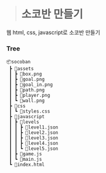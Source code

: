 > # 소코반 만들기

웹 html, css, javascript로 소코반 만들기

### Tree
```
📦socoban
 ┣ 📂assets
 ┃ ┣ 📜box.png
 ┃ ┣ 📜goal.png
 ┃ ┣ 📜goal_in.png
 ┃ ┣ 📜path.png
 ┃ ┣ 📜player.png
 ┃ ┗ 📜wall.png
 ┣ 📂css
 ┃ ┗ 📜styles.css
 ┣ 📂javascript
 ┃ ┣ 📂levels
 ┃ ┃ ┣ 📜level1.json
 ┃ ┃ ┣ 📜level2.json
 ┃ ┃ ┣ 📜level3.json
 ┃ ┃ ┣ 📜level4.json
 ┃ ┃ ┗ 📜level5.json
 ┃ ┣ 📜game.js
 ┃ ┗ 📜main.js
 ┗ 📜index.html

```
